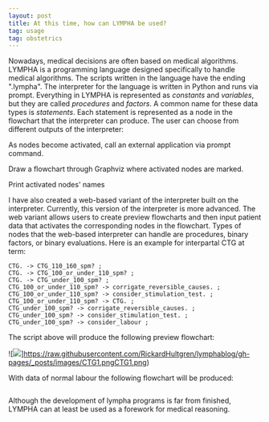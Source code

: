```yaml
---
layout: post
title: At this time, how can LYMPHA be used?
tag: usage
tag: obstetrics
---
```


Nowadays, medical decisions are often based on medical algorithms. LYMPHA is a programming language designed specifically to handle medical algorithms. The scripts written in the language have the ending ".lympha". The interpreter for the language is written in Python and runs via prompt. Everything in LYMPHA is represented as *constants* and *variables*, but they are called *procedures* and *factors*. A common name for these data types is *statements*. Each statement is represented as a node in the flowchart that the interpreter can produce. The user can choose from different outputs of the interpreter:

As nodes become activated, call an external application via prompt command.

Draw a flowchart through Graphviz where activated nodes are marked.

Print activated nodes' names

I have also created a web-based variant of the interpreter built on the interpreter. Currently, this version of the interpreter is more advanced. The web variant allows users to create preview flowcharts and then input patient data that activates the corresponding nodes in the flowchart. Types of nodes that the web-based interpreter can handle are procedures, binary factors, or binary evaluations. Here is an example for interpartal CTG at term:

~~~~
CTG. -> CTG_110_160_spm? ; 
CTG. -> CTG_100_or_under_110_spm? ; 
CTG. -> CTG_under_100_spm? ; 
CTG_100_or_under_110_spm? -> corrigate_reversible_causes. ; 
CTG_100_or_under_110_spm? -> consider_stimulation_test. ; 
CTG_100_or_under_110_spm? -> CTG. ; 
CTG_under_100_spm? -> corrigate_reversible_causes. ; 
CTG_under_100_spm? -> consider_stimulation_test. ; 
CTG_under_100_spm? -> consider_labour ; 
~~~~

The script above will produce the following preview flowchart:

![<img src="https://raw.githubusercontent.com/RickardHultgren/lymphablog/gh-pages/_posts/images/CTG1.pngCTG1.png">]https://raw.githubusercontent.com/RickardHultgren/lymphablog/gh-pages/_posts/images/CTG1.pngCTG1.png)

With data of normal labour the following flowchart will be produced:

![<img src="https://raw.githubusercontent.com/RickardHultgren/lymphablog/gh-pages/_posts/images/CTG1.pngCTG2.png">](https://raw.githubusercontent.com/RickardHultgren/lymphablog/gh-pages/_posts/images/CTG1.pngCTG2.png)

Although the development of lympha programs is far from finished, LYMPHA can at least be used as a forework for medical reasoning.
